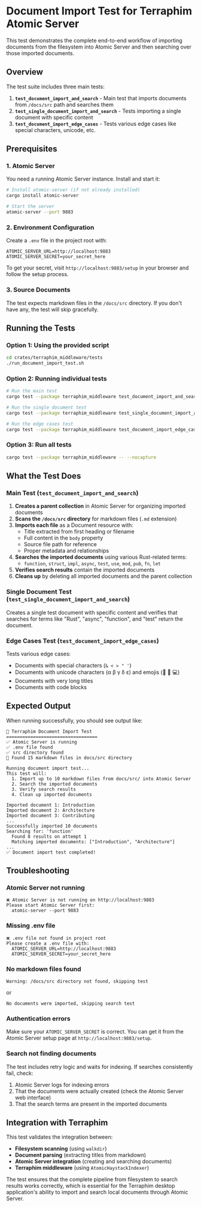 # Document Import Test for Terraphim Atomic Server

This test demonstrates the complete end-to-end workflow of importing documents from the filesystem into Atomic Server and then searching over those imported documents.

## Overview

The test suite includes three main tests:

1. **`test_document_import_and_search`** - Main test that imports documents from `/docs/src` path and searches them
2. **`test_single_document_import_and_search`** - Tests importing a single document with specific content
3. **`test_document_import_edge_cases`** - Tests various edge cases like special characters, unicode, etc.

## Prerequisites

### 1. Atomic Server
You need a running Atomic Server instance. Install and start it:

```bash
# Install atomic-server (if not already installed)
cargo install atomic-server

# Start the server
atomic-server --port 9883
```

### 2. Environment Configuration
Create a `.env` file in the project root with:

```env
ATOMIC_SERVER_URL=http://localhost:9883
ATOMIC_SERVER_SECRET=your_secret_here
```

To get your secret, visit `http://localhost:9883/setup` in your browser and follow the setup process.

### 3. Source Documents
The test expects markdown files in the `/docs/src` directory. If you don't have any, the test will skip gracefully.

## Running the Tests

### Option 1: Using the provided script
```bash
cd crates/terraphim_middleware/tests
./run_document_import_test.sh
```

### Option 2: Running individual tests
```bash
# Run the main test
cargo test --package terraphim_middleware test_document_import_and_search -- --nocapture

# Run the single document test
cargo test --package terraphim_middleware test_single_document_import_and_search -- --nocapture

# Run the edge cases test
cargo test --package terraphim_middleware test_document_import_edge_cases -- --nocapture
```

### Option 3: Run all tests
```bash
cargo test --package terraphim_middleware -- --nocapture
```

## What the Test Does

### Main Test (`test_document_import_and_search`)

1. **Creates a parent collection** in Atomic Server for organizing imported documents
2. **Scans the `/docs/src` directory** for markdown files (`.md` extension)
3. **Imports each file** as a Document resource with:
   - Title extracted from first heading or filename
   - Full content in the `body` property
   - Source file path for reference
   - Proper metadata and relationships
4. **Searches the imported documents** using various Rust-related terms:
   - `function`, `struct`, `impl`, `async`, `test`, `use`, `mod`, `pub`, `fn`, `let`
5. **Verifies search results** contain the imported documents
6. **Cleans up** by deleting all imported documents and the parent collection

### Single Document Test (`test_single_document_import_and_search`)

Creates a single test document with specific content and verifies that searches for terms like "Rust", "async", "function", and "test" return the document.

### Edge Cases Test (`test_document_import_edge_cases`)

Tests various edge cases:
- Documents with special characters (`& < > " '`)
- Documents with unicode characters (α β γ δ ε) and emojis (🦀 🚀 💻)
- Documents with very long titles
- Documents with code blocks

## Expected Output

When running successfully, you should see output like:

```
🚀 Terraphim Document Import Test
==================================
✅ Atomic Server is running
✅ .env file found
✅ src directory found
📄 Found 15 markdown files in docs/src directory

Running document import test...
This test will:
  1. Import up to 10 markdown files from docs/src/ into Atomic Server
  2. Search the imported documents
  3. Verify search results
  4. Clean up imported documents

Imported document 1: Introduction
Imported document 2: Architecture
Imported document 3: Contributing
...
Successfully imported 10 documents
Searching for: 'function'
  Found 8 results on attempt 1
  Matching imported documents: ["Introduction", "Architecture"]
...
✅ Document import test completed!
```

## Troubleshooting

### Atomic Server not running
```
❌ Atomic Server is not running on http://localhost:9883
Please start Atomic Server first:
  atomic-server --port 9883
```

### Missing .env file
```
❌ .env file not found in project root
Please create a .env file with:
  ATOMIC_SERVER_URL=http://localhost:9883
  ATOMIC_SERVER_SECRET=your_secret_here
```

### No markdown files found
```
Warning: /docs/src directory not found, skipping test
```
or
```
No documents were imported, skipping search test
```

### Authentication errors
Make sure your `ATOMIC_SERVER_SECRET` is correct. You can get it from the Atomic Server setup page at `http://localhost:9883/setup`.

### Search not finding documents
The test includes retry logic and waits for indexing. If searches consistently fail, check:
1. Atomic Server logs for indexing errors
2. That the documents were actually created (check the Atomic Server web interface)
3. That the search terms are present in the imported documents

## Integration with Terraphim

This test validates the integration between:
- **Filesystem scanning** (using `walkdir`)
- **Document parsing** (extracting titles from markdown)
- **Atomic Server integration** (creating and searching documents)
- **Terraphim middleware** (using `AtomicHaystackIndexer`)

The test ensures that the complete pipeline from filesystem to search results works correctly, which is essential for the Terraphim desktop application's ability to import and search local documents through Atomic Server.
